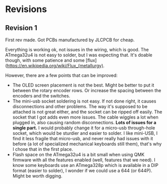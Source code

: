  
# Revisions

## Revision 1

First rev made. Got PCBs manufactured by JLCPCB for cheap.

Everything is working ok, not issues in the wiring, which is good. The ATmega32u4 is not easy to solder, but I was expecting that. It's doable though, with some patience and some [flux](https://en.wikipedia.org/wiki/Flux_(metallurgy).

However, there are a few points that can be improved:

* The OLED screen placement is not the best. Might be better to put it between the rotary encoder rows. Or increase the spacing between the encoders and the switches.
* The mini-usb socket soldering is not easy. If not done right, it causes disconnections and other problems. The way it's supposed to be attached is not great either, and the socket can be ripped off easily. The socket that I got adds even more issues. The cable wiggles a lot when plugged in, also causing random disconnections. **Lots of issues for a single part.** I would probably change it for a micro-usb through-hole socket, which would be sturdier and easier to solder. I like mini-USB, I find it less fragile that micro-usb, and never really had issues with it before (a lot of specialized mechanical keyboards still them), that's why I chose that in the first place.
* Flash space on the ATmega32u4 is a bit small when using QMK firmware with all the features enabled (well, features that we need). I know some keyboards use an ATmega328p which is available in a DIP format (easier to solder), I wonder if we could use a 644 (or 644P). Might be worth digging.
